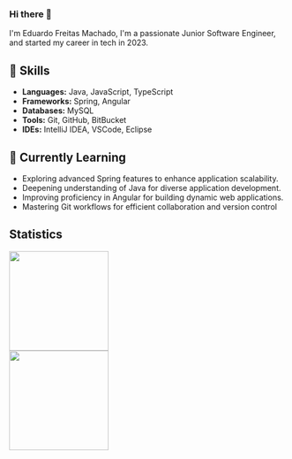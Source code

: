 ### Hi there 👋

I'm Eduardo Freitas Machado, I'm a passionate Junior Software Engineer, and started my career in tech in 2023. 

## 🚀 Skills
- **Languages:** Java, JavaScript, TypeScript
- **Frameworks:** Spring, Angular
- **Databases:** MySQL
- **Tools:** Git, GitHub, BitBucket
- **IDEs:** IntelliJ IDEA, VSCode, Eclipse

## 🌱 Currently Learning
- Exploring advanced Spring features to enhance application scalability.
- Deepening understanding of Java for diverse application development.
- Improving proficiency in Angular for building dynamic web applications.
- Mastering Git workflows for efficient collaboration and version control

## Statistics

<div>
<a href="https://github.com/Eduardo-FM">
<img loading="lazy" height="180em" src="https://github-readme-stats.vercel.app/api/top-langs/?username=Eduardo-FM&hide=css,scss,html&layout=compact&langs_count=7&theme=dracula"/>
</div>

<div>
  <a href="https://github.com/Eduardo-FM">
    <img loading="lazy" height="180em" src="https://github-readme-stats.vercel.app/api/top-langs/?username=Eduardo-FM&hide=css,scss,html&layout=compact&langs_count=7&theme=dracula&title_color=4CAF50"/>
  </a>
</div>
